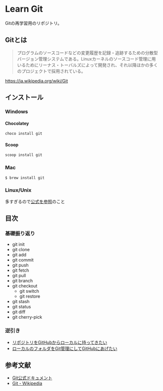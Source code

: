 # Learn Git
Gitの再学習用のリポジトリ。

## Gitとは
> プログラムのソースコードなどの変更履歴を記録・追跡するための分散型バージョン管理システムである。Linuxカーネルのソースコード管理に用いるためにリーナス・トーバルズによって開発され、それ以降ほかの多くのプロジェクトで採用されている。

https://ja.wikipedia.org/wiki/Git

## インストール
### Windows
#### Chocolatey
``` powershell
choco install git
```
#### Scoop
``` powershell
scoop install git
```

### Mac
``` bash
$ brew install git
```

### Linux/Unix
多すぎるので[公式を参照](https://git-scm.com/download/linux)のこと

## 目次
### 基礎振り返り
- git init
- git clone
- git add
- git commit
- git push
- git fetch
- git pull
- git branch
- git checkout
  - git switch
  - git restore
- git stash
- git status
- git diff
- git cherry-pick

### 逆引き
- [リポジトリをGitHubからローカルに持ってきたい](./usecase/#リポジトリをGitHubからローカルに持ってきたい)
- [ローカルのフォルダをGit管理にしてGitHubにあげたい](./usecase/#ローカルのフォルダをGit管理にしてGitHubにあげたい)

## 参考文献
- [Git公式ドキュメント](https://git-scm.com/docs)
- [Git - Wikipedia](https://ja.wikipedia.org/wiki/Git)
